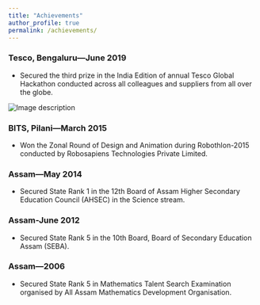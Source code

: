 ```yaml
---
title: "Achievements"
author_profile: true
permalink: /achievements/
---
```

### Tesco, Bengaluru—June 2019
* Secured the third prize in the India Edition of annual Tesco Global Hackathon conducted across all colleagues and
suppliers from all over the globe.

![Image description](../images/hackathon.jpeg)

### BITS, Pilani—March 2015
* Won the Zonal Round of Design and Animation during Robothlon-2015 conducted by Robosapiens Technologies
Private Limited.

### Assam—May 2014
* Secured State Rank 1 in the 12th Board of Assam Higher Secondary Education Council (AHSEC) in the Science stream.

### Assam-June 2012
* Secured State Rank 5 in the 10th Board, Board of Secondary Education Assam (SEBA).

### Assam—2006
* Secured State Rank 5 in Mathematics Talent Search Examination organised by All Assam Mathematics
Development Organisation.

